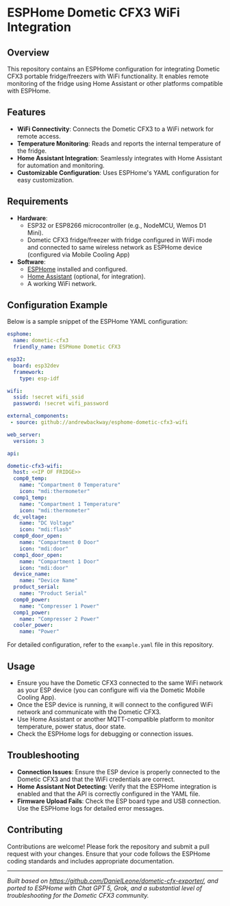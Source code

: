 # ESPHome Dometic CFX3 WiFi Integration

## Overview

This repository contains an ESPHome configuration for integrating Dometic CFX3 portable fridge/freezers with WiFi functionality. It enables remote monitoring of the fridge using Home Assistant or other platforms compatible with ESPHome.

## Features

- **WiFi Connectivity**: Connects the Dometic CFX3 to a WiFi network for remote access.
- **Temperature Monitoring**: Reads and reports the internal temperature of the fridge.
- **Home Assistant Integration**: Seamlessly integrates with Home Assistant for automation and monitoring.
- **Customizable Configuration**: Uses ESPHome's YAML configuration for easy customization.

## Requirements

- **Hardware**:
  - ESP32 or ESP8266 microcontroller (e.g., NodeMCU, Wemos D1 Mini).
  - Dometic CFX3 fridge/freezer with fridge configured in WiFi mode and connected to same wireless network as ESPHome device (configured via Mobile Cooling App)
- **Software**:
  - [ESPHome](https://esphome.io/) installed and configured.
  - [Home Assistant](https://www.home-assistant.io/) (optional, for integration).
  - A working WiFi network.


## Configuration Example

Below is a sample snippet of the ESPHome YAML configuration:

```yaml
esphome:
  name: dometic-cfx3
  friendly_name: ESPHome Dometic CFX3

esp32:
  board: esp32dev
  framework:
    type: esp-idf

wifi:
  ssid: !secret wifi_ssid 
  password: !secret wifi_password

external_components:
 - source: github://andrewbackway/esphome-dometic-cfx3-wifi

web_server:
  version: 3

api:

dometic-cfx3-wifi:
  host: <<IP OF FRIDGE>>
  comp0_temp:
    name: "Compartment 0 Temperature"
    icon: "mdi:thermometer"
  comp1_temp:
    name: "Compartment 1 Temperature"
    icon: "mdi:thermometer"
  dc_voltage:
    name: "DC Voltage"
    icon: "mdi:flash"
  comp0_door_open:
    name: "Compartment 0 Door"
    icon: "mdi:door"
  comp1_door_open:
    name: "Compartment 1 Door"
    icon: "mdi:door"
  device_name:
    name: "Device Name"
  product_serial:
    name: "Product Serial"
  comp0_power:
    name: "Compresser 1 Power"
  comp1_power:
    name: "Compresser 2 Power"
  cooler_power:
    name: "Power"
```

For detailed configuration, refer to the `example.yaml` file in this repository.

## Usage
- Ensure you have the Dometic CFX3 connected to the same WiFi network as your ESP device (you can configure wifi via the Dometic Mobile Cooling App).
- Once the ESP device is running, it will connect to the configured WiFi network and communicate with the Dometic CFX3.
- Use Home Assistant or another MQTT-compatible platform to monitor temperature, power status, door state.
- Check the ESPHome logs for debugging or connection issues.

## Troubleshooting

- **Connection Issues**: Ensure the ESP device is properly connected to the Dometic CFX3 and that the WiFi credentials are correct.
- **Home Assistant Not Detecting**: Verify that the ESPHome integration is enabled and that the API is correctly configured in the YAML file.
- **Firmware Upload Fails**: Check the ESP board type and USB connection. Use the ESPHome logs for detailed error messages.

## Contributing

Contributions are welcome! Please fork the repository and submit a pull request with your changes. Ensure that your code follows the ESPHome coding standards and includes appropriate documentation.

---

*Built based on https://github.com/DanielLeone/dometic-cfx-exporter/, and ported to ESPHome with Chat GPT 5, Grok, and a substantial level of troubleshooting for the Dometic CFX3 community.*
